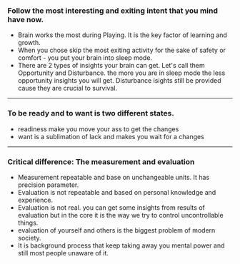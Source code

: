 ### Follow the most interesting and exiting intent that you mind have now. 
* Brain works the most during Playing. It is the key factor of learning and growth.
* When you chose skip the most exiting activity for the sake of safety or comfort - you put your brain into sleep mode.
* There  are 2 types of insights your brain can get. Let's call them Opportunity and Disturbance. the more you are in sleep mode the less opportunity insights you will get. Disturbance isights still be provided cause they are crucial to survival.
----
### To be ready and to want is two different states.
* readiness make you move your ass to get the changes
* want is a sublimation of lack and makes you wait for a changes 
---- 
### Critical difference: The measurement and evaluation
* Measurement repeatable and base on unchangeable units. It has precision parameter.
* Evaluation is not repeatable and based on personal knowledge and experience.
* Evaluation is not real. you can get some insights from results of evaluation but in the core it is the way we try to control uncontrollable things. 
* evaluation of yourself and others is the biggest problem of modern society. 
* It is background process that keep taking away you mental power and still most people unaware of it.
